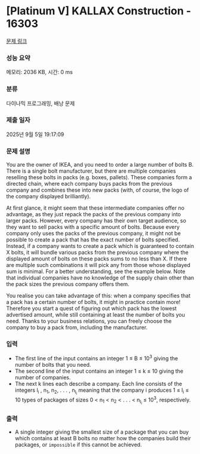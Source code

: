 # [Platinum V] KALLAX Construction - 16303 

[문제 링크](https://www.acmicpc.net/problem/16303) 

### 성능 요약

메모리: 2036 KB, 시간: 0 ms

### 분류

다이나믹 프로그래밍, 배낭 문제

### 제출 일자

2025년 9월 5일 19:17:09

### 문제 설명

<p>You are the owner of IKEA, and you need to order a large number of bolts B. There is a single bolt manufacturer, but there are multiple companies reselling these bolts in packs (e.g. boxes, pallets). These companies form a directed chain, where each company buys packs from the previous company and combines these into new packs (with, of course, the logo of the company displayed brilliantly).</p>

<p>At first glance, it might seem that these intermediate companies offer no advantage, as they just repack the packs of the previous company into larger packs. However, every company has their own target audience, so they want to sell packs with a specific amount of bolts. Because every company only uses the packs of the previous company, it might not be possible to create a pack that has the exact number of bolts specified. Instead, if a company wants to create a pack which is guaranteed to contain X bolts, it will bundle various packs from the previous company where the displayed amount of bolts on these packs sums to no less than X. If there are multiple such combinations it will pick any from those whose displayed sum is minimal. For a better understanding, see the example below. Note that individual companies have no knowledge of the supply chain other than the pack sizes the previous company offers them.</p>

<p>You realise you can take advantage of this: when a company specifies that a pack has a certain number of bolts, it might in practice contain more! Therefore you start a quest of figuring out which pack has the lowest advertised amount, while still containing at least the number of bolts you need. Thanks to your business relations, you can freely choose the company to buy a pack from, including the manufacturer.</p>

### 입력 

 <ul>
	<li>The first line of the input contains an integer 1 ≤ B ≤ 10<sup>3</sup> giving the number of bolts that you need.</li>
	<li>The second line of the input contains an integer 1 ≤ k ≤ 10 giving the number of companies.</li>
	<li>The next k lines each describe a company. Each line consists of the integers l<sub>i</sub> , n<sub>1</sub>, n<sub>2</sub>, . . . , n<sub>l<sub>i</sub></sub> meaning that the company i produces 1 ≤ l<sub>i</sub> ≤ 10 types of packages of sizes 0 < n<sub>1</sub> < n<sub>2</sub> < . . . < n<sub>l<sub>i</sub></sub> ≤ 10<sup>3</sup>, respectively.</li>
</ul>

### 출력 

 <ul>
	<li>A single integer giving the smallest size of a package that you can buy which contains at least B bolts no matter how the companies build their packages, or <code>impossible</code> if this cannot be achieved.</li>
</ul>

